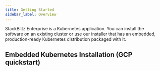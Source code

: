 ```yaml
---
title: Getting Started
sidebar_label: Overview
---
```


StackBlitz Enterprise is a Kubernetes application. You can install the software on an existing cluster or use our installer that has an embedded, production-ready Kubernetes distribution packaged with it.

## Embedded Kubernetes Installation (GCP quickstart)

